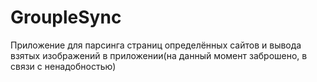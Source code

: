 # GroupleSync
Приложение для парсинга страниц определённых сайтов и вывода взятых изображений в приложении(на данный момент заброшено, в связи с ненадобностью) 
